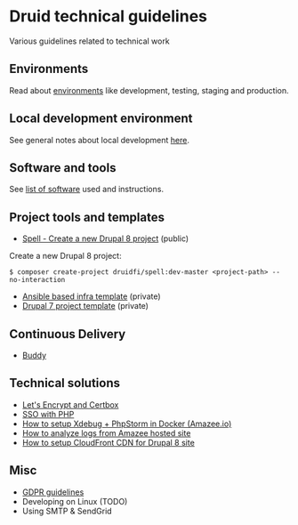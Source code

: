 # Druid technical guidelines

Various guidelines related to technical work

## Environments

Read about [environments](docs/environments.md) like development, testing, staging and production.

## Local development environment

See general notes about local development [here](docs/local_dev_env.md).

## Software and tools

See [list of software](docs/software.md) used and instructions.

## Project tools and templates

- [Spell - Create a new Drupal 8 project](https://github.com/druidfi/spell) (public)

Create a new Drupal 8 project:

```
$ composer create-project druidfi/spell:dev-master <project-path> --no-interaction
```

- [Ansible based infra template](https://github.com/druidfi/ansible-project-infra-template) (private)
- [Drupal 7 project template](https://github.com/druidfi/d7-template) (private)

## Continuous Delivery

- [Buddy](docs/buddy.md)

## Technical solutions

- [Let's Encrypt and Certbox](docs/letsencrypt.md)
- [SSO with PHP](docs/sso.md)
- [How to setup Xdebug + PhpStorm in Docker (Amazee.io)](docs/amazee_xdebug.md)
- [How to analyze logs from Amazee hosted site](docs/amazee_logs.md)
- [How to setup CloudFront CDN for Drupal 8 site](docs/cdn_drupal8.md)

## Misc

- [GDPR guidelines](docs/gdpr.md)
- Developing on Linux (TODO)
- Using SMTP & SendGrid
